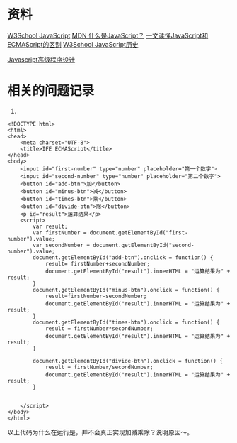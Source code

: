 # 资料
[W3School JavaScript](http://www.w3school.com.cn/js/js_intro.asp)
[MDN 什么是JavaScript？](https://developer.mozilla.org/zh-CN/docs/Learn/JavaScript/First_steps/What_is_JavaScript)
[一文读懂JavaScript和ECMAScript的区别](http://developer.51cto.com/art/201711/557514.htm)
[W3School JavaScript历史](http://www.w3school.com.cn/js/pro_js_history.asp)

[Javascript高级程序设计]()

# 相关的问题记录
1. 
```
<!DOCTYPE html>
<html>
<head>
    <meta charset="UTF-8">    
    <title>IFE ECMAScript</title>
</head>
<body>        
    <input id="first-number" type="number" placeholder="第一个数字">
    <input id="second-number" type="number" placeholder="第二个数字">
    <button id="add-btn">加</button>
    <button id="minus-btn">减</button>
    <button id="times-btn">乘</button>
    <button id="divide-btn">除</button>
    <p id="result">运算结果</p>
    <script>
        var result;
        var firstNumber = document.getElementById("first-number").value;
        var secondNumber = document.getElementById("second-number").value;
        document.getElementById("add-btn").onclick = function() {
            result= firstNumber+secondNumber;
            document.getElementById("result").innerHTML = "运算结果为" + result;
        }
        document.getElementById("minus-btn").onclick = function() {
            result=firstNumber-secondNumber;
            document.getElementById("result").innerHTML = "运算结果为" + result;
        }
        document.getElementById("times-btn").onclick = function() {
            result = firstNumber*secondNumber;
            document.getElementById("result").innerHTML = "运算结果为" + result;
        }

        document.getElementById("divide-btn").onclick = function() {
            result = firstNumber/secondNumber;
            document.getElementById("result").innerHTML = "运算结果为" + result;
        }

        
    </script>
</body>
</html>
```
以上代码为什么在运行是，并不会真正实现加减乘除？说明原因～。